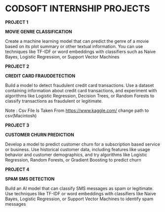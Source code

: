  # CODSOFT INTERNSHIP PROJECTS
 **PROJECT 1**
 
 **MOVIE GENRE CLASSIFICATION**

 Create a machine learning model that can predict the genre of a movie based on its plot summary or other textual information. You can use techniques like TF-IDF or word embeddings with classifiers such as Naive 
 Bayes, Logistic Regression, or Support Vector Machines

 **PROJECT 2**

 **CREDIT CARD FRAUDDETECTION**

 Build a model to detect fraudulent credit card transactions. Use a dataset containing information about credit card transactions, and experiment with algorithms like Logistic Regression, Decision Trees, or 
 Random Forests to classify transactions as fraudulent or legitimate.
 
 Note : Csv File Is Taken From https://www.kaggle.com/ change path to csv(Macintosh)

 **PROJECT 3**

 **CUSTOMER CHURN PREDICTION** 

 Develop a model to predict customer churn for a subscription based service or business. Use historical customer data, including features like usage behavior and customer demographics, and try algorithms like 
 Logistic Regression, Random Forests, or Gradient Boosting to predict churn

 **PROJECT 4**

  **SPAM SMS DETECTION**

  Build an AI model that can classify SMS messages as spam or legitimate. Use techniques like TF-IDF or word embeddings with
  classifiers like Naive Bayes, Logistic Regression, or Support Vector Machines to identify spam messages
